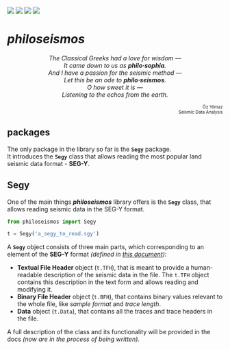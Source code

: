 [![](https://img.shields.io/pypi/v/philoseismos.svg)](https://pypi.org/project/philoseismos/) [![](https://img.shields.io/pypi/pyversions/philoseismos.svg)](https://pypi.org/project/philoseismos/) [![](https://img.shields.io/pypi/l/philoseismos.svg)](https://pypi.org/project/philoseismos/) [![](https://img.shields.io/pypi/format/philoseismos.svg)](https://pypi.org/project/philoseismos/)

# *philoseismos*

<p align="center">
  <i>
    The Classical Greeks had a love for wisdom —  <br>
    It came down to us as <b>philo·sophia</b>.  <br>
    And I have a passion for the seismic method —  <br>
    Let this be an ode to <b>philo·seismos</b>.  <br>
    O how sweet it is —  <br>
    Listening to the echos from the earth. <br>
  </i>
</p>
<p align="right">
  <font size="-3"> Öz Yilmaz <br>
    Seismic Data Analysis </font>
</p>

## packages
The only package in the library so far is the **`Segy`** package.  
It introduces the **`Segy`** class that allows reading the most popular land seismic data format - **SEG-Y**.

## Segy
One of the main things **_philoseismos_** library offers is the **`Segy`** class,
that allows reading seismic data in the SEG-Y format.
```python
from philoseismos import Segy

t = Segy('a_segy_to_read.sgy')
```
A **`Segy`** object consists of three main parts, which corresponding to an element of the **SEG-Y** format
*(defined in [this document][1])*:
* **Textual File Header** object (`t.TFH`), that is meant to provide a human-readable description of the
seismic data in the file. The `t.TFH` object contains this description in the text form and allows reading and modifying it.
* **Binary File Header** object (`t.BFH`), that contains binary values relevant to the whole file,
like *sample format* and *trace length*.
* **Data** object (`t.Data`), that contains all the traces and trace headers in the file.

A full description of the class and its functionality will be provided in the docs _(now are in the process of being written)_.

[1]: https://seg.org/Portals/0/SEG/News%20and%20Resources/Technical%20Standards/seg_y_rev2_0-mar2017.pdf "SEG-Y revision 2.0 Data Exchange format"
